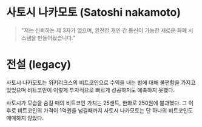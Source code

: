 # 사토시 나카모토 (Satoshi nakamoto)
> "저는 신뢰하는 제 3자가 없으며, 완전한 개인 간 통신이 가능한 새로운 화폐 시스템을 만들어왔습니다."


# 전설 (legacy)


사토시 나카모토는 위키리크스의 비트코인으로 수익을 내는 법에 대해 불편함을 가지고 있었으며 비트코인이 이렇게 투자적으로 빠르게 성공하지도 예측하지 못했다.

사토시가 모습을 숨길 때의 비트코인 가치는 25센트, 한화로 250원에 불과했다. 그 이후로 비트코인의 가격이 1억원을 넘길때까지 사토시 나카모토는 단 하나의 비트코인도 매매하지 않았다.
